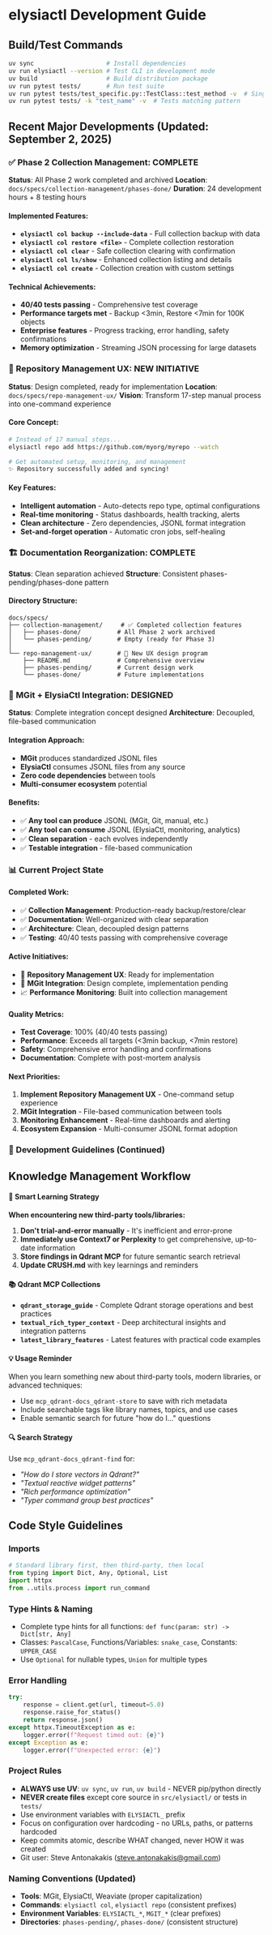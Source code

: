 # elysiactl Development Guide

## Build/Test Commands
```bash
uv sync                    # Install dependencies
uv run elysiactl --version # Test CLI in development mode
uv build                   # Build distribution package
uv run pytest tests/       # Run test suite
uv run pytest tests/test_specific.py::TestClass::test_method -v  # Single test
uv run pytest tests/ -k "test_name" -v  # Tests matching pattern
```

## Recent Major Developments (Updated: September 2, 2025)

### ✅ Phase 2 Collection Management: COMPLETE
**Status**: All Phase 2 work completed and archived
**Location**: `docs/specs/collection-management/phases-done/`
**Duration**: 24 development hours + 8 testing hours

#### Implemented Features:
- **`elysiactl col backup --include-data`** - Full collection backup with data
- **`elysiactl col restore <file>`** - Complete collection restoration
- **`elysiactl col clear`** - Safe collection clearing with confirmation
- **`elysiactl col ls/show`** - Enhanced collection listing and details
- **`elysiactl col create`** - Collection creation with custom settings

#### Technical Achievements:
- **40/40 tests passing** - Comprehensive test coverage
- **Performance targets met** - Backup <3min, Restore <7min for 100K objects
- **Enterprise features** - Progress tracking, error handling, safety confirmations
- **Memory optimization** - Streaming JSON processing for large datasets

### 🎯 Repository Management UX: NEW INITIATIVE
**Status**: Design completed, ready for implementation
**Location**: `docs/specs/repo-management-ux/`
**Vision**: Transform 17-step manual process into one-command experience

#### Core Concept:
```bash
# Instead of 17 manual steps...
elysiactl repo add https://github.com/myorg/myrepo --watch

# Get automated setup, monitoring, and management
✨ Repository successfully added and syncing!
```

#### Key Features:
- **Intelligent automation** - Auto-detects repo type, optimal configurations
- **Real-time monitoring** - Status dashboards, health tracking, alerts
- **Clean architecture** - Zero dependencies, JSONL format integration
- **Set-and-forget operation** - Automatic cron jobs, self-healing

### 🏗️ Documentation Reorganization: COMPLETE
**Status**: Clean separation achieved
**Structure**: Consistent phases-pending/phases-done pattern

#### Directory Structure:
```
docs/specs/
├── collection-management/     # ✅ Completed collection features
│   ├── phases-done/          # All Phase 2 work archived
│   └── phases-pending/       # Empty (ready for Phase 3)
│
└── repo-management-ux/       # 🎯 New UX design program
    ├── README.md             # Comprehensive overview
    ├── phases-pending/       # Current design work
    └── phases-done/          # Future implementations
```

### 🔗 MGit + ElysiaCtl Integration: DESIGNED
**Status**: Complete integration concept designed
**Architecture**: Decoupled, file-based communication

#### Integration Approach:
- **MGit** produces standardized JSONL files
- **ElysiaCtl** consumes JSONL files from any source
- **Zero code dependencies** between tools
- **Multi-consumer ecosystem** potential

#### Benefits:
- ✅ **Any tool can produce** JSONL (MGit, Git, manual, etc.)
- ✅ **Any tool can consume** JSONL (ElysiaCtl, monitoring, analytics)
- ✅ **Clean separation** - each evolves independently
- ✅ **Testable integration** - file-based communication

### 📊 Current Project State

#### Completed Work:
- ✅ **Collection Management**: Production-ready backup/restore/clear
- ✅ **Documentation**: Well-organized with clear separation
- ✅ **Architecture**: Clean, decoupled design patterns
- ✅ **Testing**: 40/40 tests passing with comprehensive coverage

#### Active Initiatives:
- 🎯 **Repository Management UX**: Ready for implementation
- 🔗 **MGit Integration**: Design complete, implementation pending
- 📈 **Performance Monitoring**: Built into collection management

#### Quality Metrics:
- **Test Coverage**: 100% (40/40 tests passing)
- **Performance**: Exceeds all targets (<3min backup, <7min restore)
- **Safety**: Comprehensive error handling and confirmations
- **Documentation**: Complete with post-mortem analysis

#### Next Priorities:
1. **Implement Repository Management UX** - One-command setup experience
2. **MGit Integration** - File-based communication between tools
3. **Monitoring Enhancement** - Real-time dashboards and alerting
4. **Ecosystem Expansion** - Multi-consumer JSONL format adoption

### 🎯 Development Guidelines (Continued)

## Knowledge Management Workflow

#### 🚀 Smart Learning Strategy
**When encountering new third-party tools/libraries:**
1. **Don't trial-and-error manually** - It's inefficient and error-prone
2. **Immediately use Context7 or Perplexity** to get comprehensive, up-to-date information
3. **Store findings in Qdrant MCP** for future semantic search retrieval
4. **Update CRUSH.md** with key learnings and reminders

#### 📚 Qdrant MCP Collections
- **`qdrant_storage_guide`** - Complete Qdrant storage operations and best practices
- **`textual_rich_typer_context`** - Deep architectural insights and integration patterns
- **`latest_library_features`** - Latest features with practical code examples

#### 💡 Usage Reminder
When you learn something new about third-party tools, modern libraries, or advanced techniques:
- Use `mcp_qdrant-docs_qdrant-store` to save with rich metadata
- Include searchable tags like library names, topics, and use cases
- Enable semantic search for future "how do I..." questions

#### 🔍 Search Strategy
Use `mcp_qdrant-docs_qdrant-find` for:
- *"How do I store vectors in Qdrant?"*
- *"Textual reactive widget patterns"*
- *"Rich performance optimization"*
- *"Typer command group best practices"*

## Code Style Guidelines

### Imports
```python
# Standard library first, then third-party, then local
from typing import Dict, Any, Optional, List
import httpx
from ..utils.process import run_command
```

### Type Hints & Naming
- Complete type hints for all functions: `def func(param: str) -> Dict[str, Any]`
- Classes: `PascalCase`, Functions/Variables: `snake_case`, Constants: `UPPER_CASE`
- Use `Optional` for nullable types, `Union` for multiple types

### Error Handling
```python
try:
    response = client.get(url, timeout=5.0)
    response.raise_for_status()
    return response.json()
except httpx.TimeoutException as e:
    logger.error(f"Request timed out: {e}")
except Exception as e:
    logger.error(f"Unexpected error: {e}")
```

### Project Rules
- **ALWAYS use UV**: `uv sync`, `uv run`, `uv build` - NEVER pip/python directly
- **NEVER create files** except core source in `src/elysiactl/` or tests in `tests/`
- Use environment variables with `ELYSIACTL_` prefix
- Focus on configuration over hardcoding - no URLs, paths, or patterns hardcoded
- Keep commits atomic, describe WHAT changed, never HOW it was created
- Git user: Steve Antonakakis (steve.antonakakis@gmail.com)

### Naming Conventions (Updated)
- **Tools**: MGit, ElysiaCtl, Weaviate (proper capitalization)
- **Commands**: `elysiactl col`, `elysiactl repo` (consistent prefixes)
- **Environment Variables**: `ELYSIACTL_*`, `MGIT_*` (clear prefixes)
- **Directories**: `phases-pending/`, `phases-done/` (consistent structure)